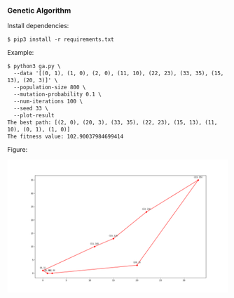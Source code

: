 ### Genetic Algorithm

Install dependencies:

```shell
$ pip3 install -r requirements.txt
```

Example:

```shell
$ python3 ga.py \
  --data '[(0, 1), (1, 0), (2, 0), (11, 10), (22, 23), (33, 35), (15, 13), (20, 3)]' \
  --population-size 800 \
  --mutation-probability 0.1 \
  --num-iterations 100 \
  --seed 33 \
  --plot-result
The best path: [(2, 0), (20, 3), (33, 35), (22, 23), (15, 13), (11, 10), (0, 1), (1, 0)]
The fitness value: 102.90037984699414
```

Figure:

![Result](./img/result.png)